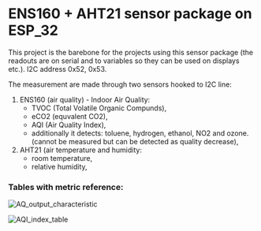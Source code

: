 # ENS160 + AHT21 sensor package on ESP_32

This project is the barebone for the projects using this sensor package (the readouts are on serial and to variables so they can be used on displays etc.). I2C address 0x52, 0x53.

The measurement are made through two sensors hooked to I2C line:
1. ENS160 (air quality) - Indoor Air Quality:
     - TVOC (Total Volatile Organic Compunds),
     - eCO2 (equvalent CO2),
     - AQI (Air Quality Index),
     - additionally it detects: toluene, hydrogen, ethanol, NO2 and ozone. (cannot be measured but can be detected as quality decrease), 
3. AHT21 (air temperature and humidity:
    - room temperature,
    - relative humidity,

### Tables with metric reference:  
![AQ_output_characteristic](https://github.com/RobertNeat/Sensor-air-quality-ENS160---AHT21/assets/47086490/87f38750-e519-4ae5-9a89-295a61460a9b)
 
![AQI_index_table](https://github.com/RobertNeat/Sensor-air-quality-ENS160---AHT21/assets/47086490/6e4fc663-ea0d-4533-bf13-ee79a424bc00)
